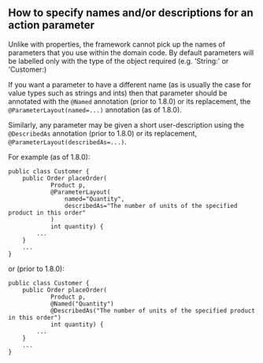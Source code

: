 How to specify names and/or descriptions for an action parameter
----------------------------------------------------------------

Unlike with properties, the framework cannot pick up the names of
parameters that you use within the domain code. By default parameters
will be labelled only with the type of the object required (e.g.
'String:' or 'Customer:)

If you want a parameter to have a different name (as is usually the case for value types such as strings and ints)
then that parameter should be annotated with the `@Named` annotation (prior to 1.8.0) or its replacement,
the `@ParameterLayout(named=...)` annotation (as of 1.8.0).

Similarly, any parameter may be given a short user-description using the
`@DescribedAs` annotation (prior to 1.8.0) or its replacement, `@ParameterLayout(describedAs=...)`.

For example (as of 1.8.0):

    public class Customer {
        public Order placeOrder(
                Product p,
                @ParameterLayout(
                    named="Quantity",
                    describedAs="The number of units of the specified product in this order"
                )
                int quantity) {
            ...
        }
        ...
    }

or (prior to 1.8.0):

    public class Customer {
        public Order placeOrder(
                Product p,
                @Named("Quantity")
                @DescribedAs("The number of units of the specified product in this order")
                int quantity) {
            ...
        }
        ...
    }

